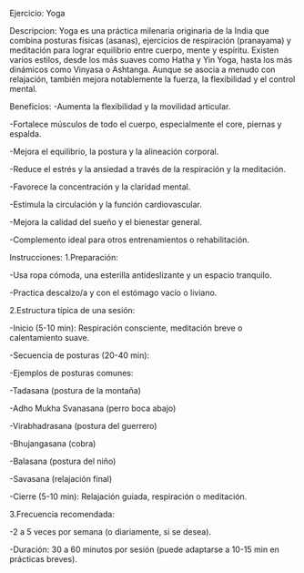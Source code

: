 Ejercicio: Yoga

Descripcion:
Yoga es una práctica milenaria originaria de la India que combina posturas físicas (asanas), ejercicios de respiración (pranayama) y meditación para lograr equilibrio entre cuerpo, mente y espíritu. Existen varios estilos, desde los más suaves como Hatha y Yin Yoga, hasta los más dinámicos como Vinyasa o Ashtanga. Aunque se asocia a menudo con relajación, también mejora notablemente la fuerza, la flexibilidad y el control mental.

Beneficios:
-Aumenta la flexibilidad y la movilidad articular.

-Fortalece músculos de todo el cuerpo, especialmente el core, piernas y espalda.

-Mejora el equilibrio, la postura y la alineación corporal.

-Reduce el estrés y la ansiedad a través de la respiración y la meditación.

-Favorece la concentración y la claridad mental.

-Estimula la circulación y la función cardiovascular.

-Mejora la calidad del sueño y el bienestar general.

-Complemento ideal para otros entrenamientos o rehabilitación.

Instrucciones:
1.Preparación:

-Usa ropa cómoda, una esterilla antideslizante y un espacio tranquilo.

-Practica descalzo/a y con el estómago vacío o liviano.

2.Estructura típica de una sesión:

-Inicio (5-10 min): Respiración consciente, meditación breve o calentamiento suave.

-Secuencia de posturas (20-40 min):

-Ejemplos de posturas comunes:

-Tadasana (postura de la montaña)

-Adho Mukha Svanasana (perro boca abajo)

-Virabhadrasana (postura del guerrero)

-Bhujangasana (cobra)

-Balasana (postura del niño)

-Savasana (relajación final)

-Cierre (5-10 min): Relajación guiada, respiración o meditación.

3.Frecuencia recomendada:

-2 a 5 veces por semana (o diariamente, si se desea).

-Duración: 30 a 60 minutos por sesión (puede adaptarse a 10-15 min en prácticas breves).

